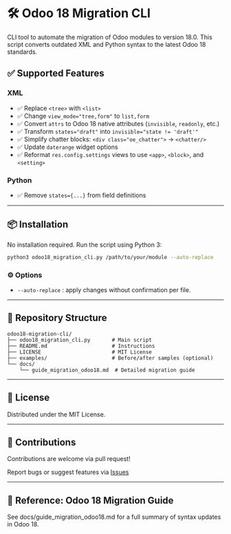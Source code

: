 # 🛠️ Odoo 18 Migration CLI

CLI tool to automate the migration of Odoo modules to version 18.0. This script converts outdated XML and Python syntax to the latest Odoo 18 standards.

## ✅ Supported Features

### XML

- ✅ Replace `<tree>` with `<list>`
- ✅ Change `view_mode="tree,form"` to `list,form`
- ✅ Convert `attrs` to Odoo 18 native attributes (`invisible`, `readonly`, etc.)
- ✅ Transform `states="draft"` into `invisible="state != 'draft'"`
- ✅ Simplify chatter blocks: `<div class="oe_chatter">` → `<chatter/>`
- ✅ Update `daterange` widget options
- ✅ Reformat `res.config.settings` views to use `<app>`, `<block>`, and `<setting>`

### Python

- ✅ Remove `states={...}` from field definitions

---

## 📦 Installation

No installation required. Run the script using Python 3:

```bash
python3 odoo18_migration_cli.py /path/to/your/module --auto-replace
```

### ⚙️ Options

- `--auto-replace` : apply changes without confirmation per file.

---

## 📁 Repository Structure

```
odoo18-migration-cli/
├── odoo18_migration_cli.py       # Main script
├── README.md                     # Instructions
├── LICENSE                       # MIT License
├── examples/                     # Before/after samples (optional)
└── docs/
    └── guide_migration_odoo18.md  # Detailed migration guide
```

---

## 📄 License

Distributed under the MIT License.

---

## 🙌 Contributions

Contributions are welcome via pull request!

Report bugs or suggest features via [Issues](https://github.com/your-user/odoo18-migration-cli/issues)

---

## 📘 Reference: Odoo 18 Migration Guide

See docs/guide\_migration\_odoo18.md for a full summary of syntax updates in Odoo 18.

